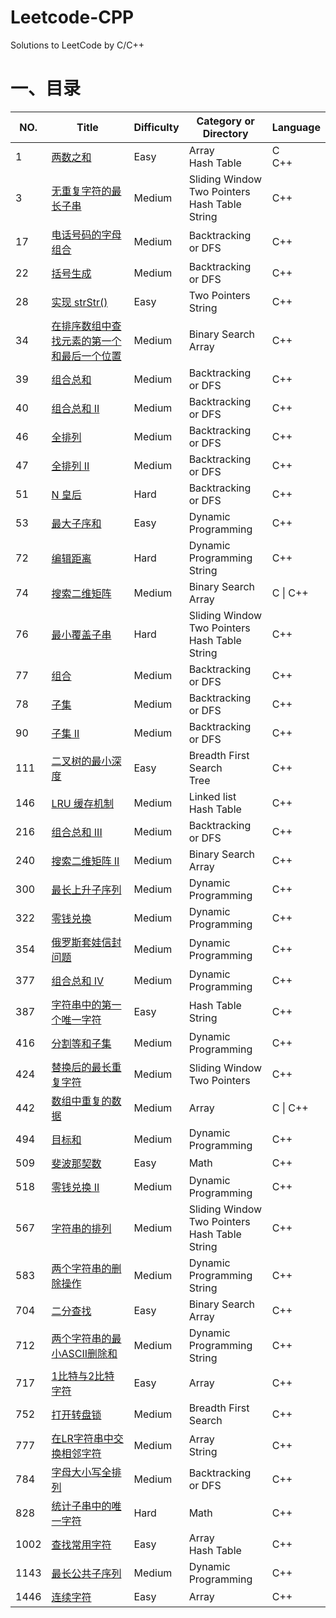 # Leetcode-CPP
Solutions to LeetCode by C/C++ 

# 一、目录

| NO.  | Title                                                        | Difficulty | Category or Directory                                     | Language |
| ---- | ------------------------------------------------------------ | ---------- | --------------------------------------------------------- | -------- |
| 1    | [两数之和](https://leetcode-cn.com/problems/two-sum/description/) | Easy       | Array<br/>Hash Table                                      | C<br>C++ |
| 3    | [无重复字符的最长子串](https://leetcode-cn.com/problems/longest-substring-without-repeating-characters/description/) | Medium     | Sliding Window<br/>Two Pointers<br/>Hash Table<br/>String | C++      |
| 17   | [电话号码的字母组合](https://leetcode-cn.com/problems/letter-combinations-of-a-phone-number/description/) | Medium     | Backtracking or DFS                                       | C++      |
| 22   | [括号生成](https://leetcode-cn.com/problems/generate-parentheses/description/) | Medium     | Backtracking or DFS                                       | C++      |
| 28   | [实现 strStr()](https://leetcode-cn.com/problems/implement-strstr/description/) | Easy       | Two Pointers<br/>String                                   | C++      |
| 34   | [在排序数组中查找元素的第一个和最后一个位置](https://leetcode-cn.com/problems/find-first-and-last-position-of-element-in-sorted-array/description/) | Medium     | Binary Search<br/>Array                                   | C++      |
| 39   | [组合总和](https://leetcode-cn.com/problems/combination-sum/description/) | Medium     | Backtracking or DFS                                       | C++      |
| 40   | [组合总和 II](https://leetcode-cn.com/problems/combination-sum-ii/description/) | Medium     | Backtracking or DFS                                       | C++      |
| 46   | [全排列](https://leetcode-cn.com/problems/permutations/description/) | Medium     | Backtracking or DFS                                       | C++      |
| 47   | [全排列 II](https://leetcode-cn.com/problems/permutations-ii/description/) | Medium     | Backtracking or DFS                                       | C++      |
| 51   | [N 皇后](https://leetcode-cn.com/problems/n-queens/description/) | Hard       | Backtracking or DFS                                       | C++      |
| 53   | [最大子序和](https://leetcode-cn.com/problems/maximum-subarray/description/) | Easy       | Dynamic Programming                                       | C++      |
| 72   | [编辑距离](https://leetcode-cn.com/problems/edit-distance/description/) | Hard       | Dynamic Programming<br/>String                            | C++      |
| 74   | [搜索二维矩阵](https://leetcode-cn.com/problems/search-a-2d-matrix/description/) | Medium     | Binary Search<br/>Array                                   | C \| C++ |
| 76   | [最小覆盖子串](https://leetcode-cn.com/problems/minimum-window-substring/description/) | Hard       | Sliding Window<br/>Two Pointers<br/>Hash Table<br/>String | C++      |
| 77   | [组合](https://leetcode-cn.com/problems/combinations/description/) | Medium     | Backtracking or DFS                                       | C++      |
| 78   | [子集](https://leetcode-cn.com/problems/subsets/description/) | Medium     | Backtracking or DFS                                       | C++      |
| 90   | [子集 II](https://leetcode-cn.com/problems/subsets-ii/description/) | Medium     | Backtracking or DFS                                       | C++      |
| 111  | [二叉树的最小深度](https://leetcode-cn.com/problems/minimum-depth-of-binary-tree/description/) | Easy       | Breadth First Search<br/>Tree                             | C++      |
| 146  | [LRU 缓存机制](https://leetcode-cn.com/problems/lru-cache/description/) | Medium     | Linked list<br/>Hash Table                                | C++      |
| 216  | [组合总和 III](https://leetcode-cn.com/problems/combination-sum-iii/description/) | Medium     | Backtracking or DFS                                       | C++      |
| 240  | [搜索二维矩阵 II](https://leetcode-cn.com/problems/search-a-2d-matrix-ii/description/) | Medium     | Binary Search<br/>Array                                   | C++      |
| 300  | [最长上升子序列](https://leetcode-cn.com/problems/longest-increasing-subsequence/description/) | Medium     | Dynamic Programming                                       | C++      |
| 322  | [零钱兑换](https://leetcode-cn.com/problems/coin-change/description/) | Medium     | Dynamic Programming                                       | C++      |
| 354  | [俄罗斯套娃信封问题](https://leetcode-cn.com/problems/russian-doll-envelopes/description/) | Medium     | Dynamic Programming                                       | C++      |
| 377  | [组合总和 Ⅳ](https://leetcode-cn.com/problems/combination-sum-iv/description/) | Medium     | Dynamic Programming                                       | C++      |
| 387  | [字符串中的第一个唯一字符](https://leetcode-cn.com/problems/first-unique-character-in-a-string/description/) | Easy       | Hash Table<br/>String                                     | C++      |
| 416  | [分割等和子集](https://leetcode-cn.com/problems/partition-equal-subset-sum/description/) | Medium     | Dynamic Programming                                       | C++      |
| 424  | [替换后的最长重复字符](https://leetcode-cn.com/problems/longest-repeating-character-replacement/description/) | Medium     | Sliding Window<br/>Two Pointers                           | C++      |
| 442  | [数组中重复的数据](https://leetcode-cn.com/problems/find-all-duplicates-in-an-array/description/) | Medium     | Array                                                     | C \| C++ |
| 494  | [目标和](https://leetcode-cn.com/problems/target-sum/description/) | Medium     | Dynamic Programming                                       | C++      |
| 509  | [斐波那契数](https://leetcode-cn.com/problems/fibonacci-number/description/) | Easy       | Math                                                      | C++      |
| 518  | [零钱兑换 II](https://leetcode-cn.com/problems/coin-change-2/description/) | Medium     | Dynamic Programming                                       | C++      |
| 567  | [字符串的排列](https://leetcode-cn.com/problems/permutation-in-string/description/) | Medium     | Sliding Window<br/>Two Pointers<br/>Hash Table<br/>String | C++      |
| 583  | [两个字符串的删除操作](https://leetcode-cn.com/problems/delete-operation-for-two-strings/description/) | Medium     | Dynamic Programming<br/>String                            | C++      |
| 704  | [二分查找](https://leetcode-cn.com/problems/binary-search/description/) | Easy       | Binary Search<br/>Array                                   | C++      |
| 712  | [两个字符串的最小ASCII删除和](https://leetcode-cn.com/problems/minimum-ascii-delete-sum-for-two-strings/description/) | Medium     | Dynamic Programming<br/>String                            | C++      |
| 717  | [1比特与2比特字符](https://leetcode-cn.com/problems/1-bit-and-2-bit-characters/description/) | Easy       | Array                                                     | C++      |
| 752  | [打开转盘锁](https://leetcode-cn.com/problems/open-the-lock/description/) | Medium     | Breadth First Search                                      | C++      |
| 777  | [在LR字符串中交换相邻字符](https://leetcode-cn.com/problems/swap-adjacent-in-lr-string/description/) | Medium     | Array<br/>String                                          | C++      |
| 784  | [字母大小写全排列](https://leetcode-cn.com/problems/letter-case-permutation/description/) | Medium     | Backtracking or DFS                                       | C++      |
| 828  | [统计子串中的唯一字符](https://leetcode-cn.com/problems/count-unique-characters-of-all-substrings-of-a-given-string/description/) | Hard       | Math                                                      | C++      |
| 1002 | [查找常用字符](https://leetcode-cn.com/problems/find-common-characters/description/) | Easy       | Array<br/>Hash Table                                      | C++      |
| 1143 | [最长公共子序列](https://leetcode-cn.com/problems/longest-common-subsequence/description/) | Medium     | Dynamic Programming                                       | C++      |
| 1446 | [连续字符](https://leetcode-cn.com/problems/consecutive-characters/description/) | Easy       | Array                                                     | C++      |

